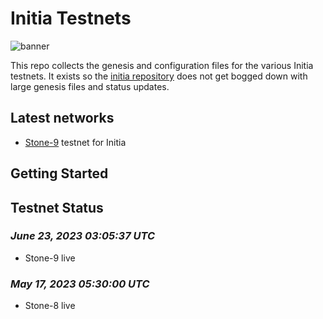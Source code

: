 # Initia Testnets

![banner](./initia-networks.png)

This repo collects the genesis and configuration files for the various Initia testnets.
It exists so the [initia repository](https://github.com/initia-labs/initia) does not get bogged down with large genesis files and status updates.

## Latest networks

* [Stone-9](./stone-9) testnet for Initia

## Getting Started

## Testnet Status

### *June 23, 2023 03:05:37 UTC*

* Stone-9 live

### *May 17, 2023 05:30:00 UTC*

* Stone-8 live

